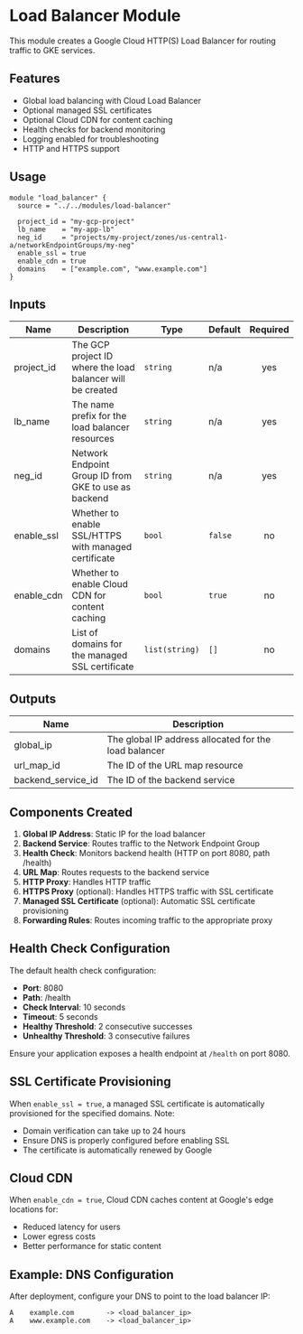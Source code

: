 # Load Balancer Module

This module creates a Google Cloud HTTP(S) Load Balancer for routing traffic to GKE services.

## Features

- Global load balancing with Cloud Load Balancer
- Optional managed SSL certificates
- Optional Cloud CDN for content caching
- Health checks for backend monitoring
- Logging enabled for troubleshooting
- HTTP and HTTPS support

## Usage

```hcl
module "load_balancer" {
  source = "../../modules/load-balancer"

  project_id = "my-gcp-project"
  lb_name    = "my-app-lb"
  neg_id     = "projects/my-project/zones/us-central1-a/networkEndpointGroups/my-neg"
  enable_ssl = true
  enable_cdn = true
  domains    = ["example.com", "www.example.com"]
}
```

## Inputs

| Name | Description | Type | Default | Required |
|------|-------------|------|---------|:--------:|
| project_id | The GCP project ID where the load balancer will be created | `string` | n/a | yes |
| lb_name | The name prefix for the load balancer resources | `string` | n/a | yes |
| neg_id | Network Endpoint Group ID from GKE to use as backend | `string` | n/a | yes |
| enable_ssl | Whether to enable SSL/HTTPS with managed certificate | `bool` | `false` | no |
| enable_cdn | Whether to enable Cloud CDN for content caching | `bool` | `true` | no |
| domains | List of domains for the managed SSL certificate | `list(string)` | `[]` | no |

## Outputs

| Name | Description |
|------|-------------|
| global_ip | The global IP address allocated for the load balancer |
| url_map_id | The ID of the URL map resource |
| backend_service_id | The ID of the backend service |

## Components Created

1. **Global IP Address**: Static IP for the load balancer
2. **Backend Service**: Routes traffic to the Network Endpoint Group
3. **Health Check**: Monitors backend health (HTTP on port 8080, path /health)
4. **URL Map**: Routes requests to the backend service
5. **HTTP Proxy**: Handles HTTP traffic
6. **HTTPS Proxy** (optional): Handles HTTPS traffic with SSL certificate
7. **Managed SSL Certificate** (optional): Automatic SSL certificate provisioning
8. **Forwarding Rules**: Routes incoming traffic to the appropriate proxy

## Health Check Configuration

The default health check configuration:
- **Port**: 8080
- **Path**: /health
- **Check Interval**: 10 seconds
- **Timeout**: 5 seconds
- **Healthy Threshold**: 2 consecutive successes
- **Unhealthy Threshold**: 3 consecutive failures

Ensure your application exposes a health endpoint at `/health` on port 8080.

## SSL Certificate Provisioning

When `enable_ssl = true`, a managed SSL certificate is automatically provisioned for the specified domains. Note:
- Domain verification can take up to 24 hours
- Ensure DNS is properly configured before enabling SSL
- The certificate is automatically renewed by Google

## Cloud CDN

When `enable_cdn = true`, Cloud CDN caches content at Google's edge locations for:
- Reduced latency for users
- Lower egress costs
- Better performance for static content

## Example: DNS Configuration

After deployment, configure your DNS to point to the load balancer IP:

```
A    example.com        -> <load_balancer_ip>
A    www.example.com    -> <load_balancer_ip>
```
